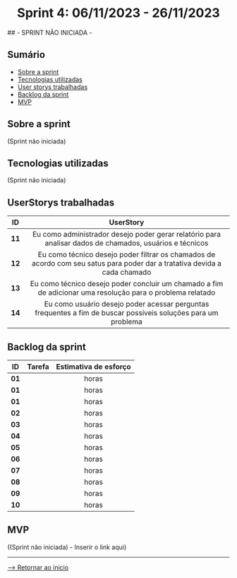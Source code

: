 <h1 align="center">Sprint 4: 06/11/2023 - 26/11/2023</h1>
## - SPRINT NÃO INICIADA -

## Sumário

- [Sobre a sprint](#Sobre-a-sprint)
- [Tecnologias utilizadas](#Tecnologias-utilizadas)
- [User storys trabalhadas](#UserStorys-trabalhadas)
- [Backlog da sprint](#Backlog-da-sprint)
- [MVP](#MVP)


## Sobre a sprint

(Sprint não iniciada)

## Tecnologias utilizadas

(Sprint não iniciada)

## UserStorys trabalhadas

 ID | UserStory |
|:--------------:  | :----------:|
| **11** | Eu como administrador desejo poder gerar relatório para analisar dados de chamados, usuários e técnicos |
| **12** | Eu como técnico desejo poder filtrar os chamados de acordo com seu satus para poder dar a tratativa devida a cada chamado |
| **13** | Eu como técnico desejo poder concluir um chamado a fim de adicionar uma resolução para o problema relatado |
| **14** | Eu como usuário desejo poder acessar perguntas frequentes a fim de buscar possíveis soluções para um problema |   

## Backlog da sprint

 ID | Tarefa | Estimativa de esforço |
|:--------------:  | :----------:|:--------------:|
| **01** |  |  horas |
| **01** |  |  horas |
| **01** |  |  horas |
| **02** |  |  horas |  
| **03** |  |  horas |
| **04** |  |  horas |  
| **05** |  |  horas |  
| **06** |  |  horas | 
| **07** |  |  horas | 
| **08** |  |  horas |
| **09** |  |  horas | 
| **10** |  |  horas |

## MVP

((Sprint não iniciada) - Inserir o link aqui)

<hr>

[--> Retornar ao inicio](#Sumário)
